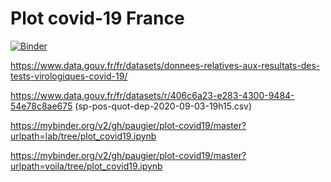 # Plot covid-19 France

[![Binder](https://mybinder.org/badge_logo.svg)](https://mybinder.org/v2/gh/paugier/plot-covid19/master?filepath=plot_covid19.ipynb)

https://www.data.gouv.fr/fr/datasets/donnees-relatives-aux-resultats-des-tests-virologiques-covid-19/

https://www.data.gouv.fr/fr/datasets/r/406c6a23-e283-4300-9484-54e78c8ae675 (sp-pos-quot-dep-2020-09-03-19h15.csv)

https://mybinder.org/v2/gh/paugier/plot-covid19/master?urlpath=lab/tree/plot_covid19.ipynb

https://mybinder.org/v2/gh/paugier/plot-covid19/master?urlpath=voila/tree/plot_covid19.ipynb
